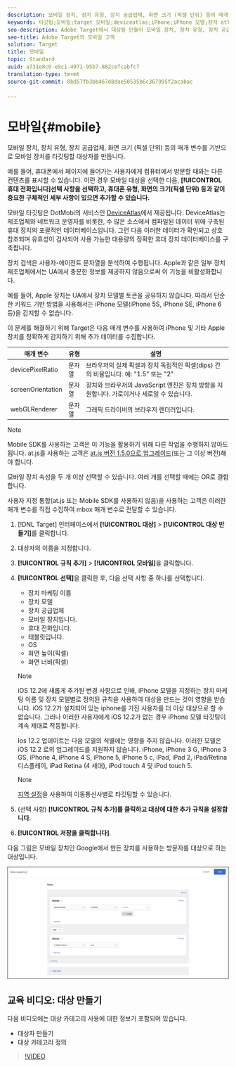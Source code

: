 ```yaml
---
description: 모바일 장치, 장치 유형, 장치 공급업체, 화면 크기 (픽셀 단위) 등의 매개 변수를 기반으로 모바일 장치를 타깃팅할 대상자를 만듭니다.
keywords: 타깃팅;모바일;target 모바일;deviceatlas;iPhone;iPhone 모델;장치 atlas;displaywidth;디스플레이 너비;디스플레이 높이;장치 유형;displayheight;휴대폰;태블릿;태블릿;장치 모델
seo-description: Adobe Target에서 대상을 만들어 모바일 장치, 장치 유형, 장치 공급업체, 화면 크기 (픽셀 단위) 등의 매개 변수를 기반으로 모바일 장치를 타깃팅합니다.
seo-title: Adobe Target의 모바일 고객
solution: Target
title: 모바일
topic: Standard
uuid: a731e8c0-e9c1-4971-95b7-882cefcabfc7
translation-type: tm+mt
source-git-commit: 8bd57fb3bb467d8dae50535b6c367995f2acabac

---
```



# 모바일{#mobile}

모바일 장치, 장치 유형, 장치 공급업체, 화면 크기 (픽셀 단위) 등의 매개 변수를 기반으로 모바일 장치를 타깃팅할 대상자를 만듭니다.

예를 들어, 휴대폰에서 페이지에 들어가는 사용자에게 컴퓨터에서 방문할 때와는 다른 컨텐츠를 표시할 수 있습니다. 이런 경우 모바일 대상을 선택한 다음, **[!UICONTROL 휴대 전화입니다]선택 사항을 선택하고, 휴대폰 유형, 화면의 크기(픽셀 단위) 등과 같이 중요한 구체적인 세부 사항이 있으면 추가할 수 있습니다.**

모바일 타깃팅은 DotMobi의 서비스인 [DeviceAtlas](https://deviceatlas.com/device-data/user-agent-tester)에서 제공됩니다. DeviceAtlas는 제조업체와 네트워크 운영자를 비롯한, 수 많은 소스에서 컴파일된 데이터 위에 구축된 휴대 장치의 포괄적인 데이터베이스입니다. 그런 다음 이러한 데이터가 확인되고 상호 참조되며 유효성이 검사되어 사용 가능한 대용량의 정확한 휴대 장치 데이터베이스를 구축합니다.

장치 검색은 사용자-에이전트 문자열을 분석하여 수행됩니다. Apple과 같은 일부 장치 제조업체에서는 UA에서 충분한 정보를 제공하지 않음으로써 이 기능을 비활성화합니다.

예를 들어, Apple 장치는 UA에서 장치 모델별 토큰을 공유하지 않습니다. 따라서 단순한 키워드 기반 방법을 사용해서는 iPhone 모델(iPhone 5S, iPhone SE, iPhone 6 등)을 감지할 수 없습니다.

이 문제를 해결하기 위해 Target은 다음 매개 변수를 사용하여 iPhone 및 기타 Apple 장치를 정확하게 감지하기 위해 추가 데이터를 수집합니다.

| 매개 변수 | 유형 | 설명 |
|--- |--- |--- |
| devicePixelRatio | 문자열 | 브라우저의 실제 픽셀과 장치 독립적인 픽셀(dips) 간의 비율입니다.  예: "1.5" 또는 "2" |
| screenOrientation | 문자열 | 장치와 브라우저의 JavaScript 엔진은 장치 방향을 지원합니다. 가로이거나 세로일 수 있습니다. |
| webGLRenderer | 문자열 | 그래픽 드라이버의 브라우저 렌더러입니다. |

>[!NOTE]
>
>Mobile SDK를 사용하는 고객은 이 기능을 활용하기 위해 다른 작업을 수행하지 않아도 됩니다. at.js를 사용하는 고객은 [at.js 버전 1.5.0으로 업그레이드](../../../c-implementing-target/c-implementing-target-for-client-side-web/target-atjs-versions.md#reference_DBB5EDB79EC44E558F9E08D4774A0F7A)(또는 그 이상 버전)해야 합니다.

모바일 장치 속성을 두 개 이상 선택할 수 있습니다. 여러 개를 선택할 때에는 OR로 결합합니다.

사용자 지정 통합(at.js 또는 Mobile SDK를 사용하지 않음)을 사용하는 고객은 이러한 매개 변수를 직접 수집하여 mbox 매개 변수로 전달할 수 있습니다.

1. [!DNL Target] 인터페이스에서 **[!UICONTROL 대상]** &gt; **[!UICONTROL 대상 만들기]**&#x200B;를 클릭합니다.
1. 대상자의 이름을 지정합니다.
1. **[!UICONTROL 규칙 추가]** &gt; **[!UICONTROL 모바일]**&#x200B;을 클릭합니다.
1. **[!UICONTROL 선택]**&#x200B;을 클릭한 후, 다음 선택 사항 중 하나를 선택합니다.

   * 장치 마케팅 이름
   * 장치 모델
   * 장치 공급업체
   * 모바일 장치입니다.
   * 휴대 전화입니다.
   * 태블릿입니다.
   * OS
   * 화면 높이(픽셀)
   * 화면 너비(픽셀)
   >[!NOTE]
   >
   >iOS 12.2에 새롭게 추가된 변경 사항으로 인해, iPhone 모델을 지정하는 장치 마케팅 이름 및 장치 모델별로 정의된 규칙을 사용하여 대상을 만드는 것이 영향을 받습니다. iOS 12.2가 설치되어 있는 iphone를 가진 사용자를 더 이상 대상으로 할 수 없습니다. 그러나 이러한 사용자에게 iOS 12.2가 없는 경우 iPhone 모델 타깃팅이 계속 제대로 작동합니다.
   >
   >Ios 12.2 업데이트는 다음 모델의 식별에는 영향을 주지 않습니다. 이러한 모델은 iOS 12.2 로의 업그레이드를 지원하지 않습니다. iPhone, iPhone 3 G, iPhone 3 GS, iPhone 4, iPhone 4 S, iPhone 5, iPhone 5 c, iPad, iPad 2, iPad/Retina 디스플레이, iPad Retina (4 세대), iPod touch 4 및 iPod touch 5.

   >[!NOTE]
   >
   >[지역 설정](../../../c-target/c-audiences/c-target-rules/geo.md#concept_5B4D99DE685348FB877929EE0F942670)을 사용하여 이동통신사별로 타깃팅할 수 있습니다.

1. (선택 사항) **[!UICONTROL 규칙 추가]를 클릭하고 대상에 대한 추가 규칙을 설정합니다.**
1. **[!UICONTROL 저장을 클릭합니다]**.

다음 그림은 모바일 장치인 Google에서 만든 장치를 사용하는 방문자를 대상으로 하는 대상입니다.

![모바일 디바이스 대상](assets/target_mobile.png)

## 교육 비디오: 대상 만들기

다음 비디오에는 대상 카테고리 사용에 대한 정보가 포함되어 있습니다.

* 대상자 만들기
* 대상 카테고리 정의

>[!VIDEO](https://video.tv.adobe.com/v/17392?captions=kor)

